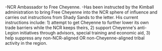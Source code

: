 -NCR Ambassador to Free Cheyenne. 
-Has been instructed by the Kimball administration to bring Free Cheyenne into the NCR sphere of influence and carries out instructions from Shady Sands to the letter. His current instructions include: 1) attempt to get Cheyenne to further lower its own trade barriers while the NCR keeps theirs, 2) support Cheyenne's anti-Legion initiatives through advisors, special training and economic aid, 3) help suppress any non-NCR-aligned OR non-Cheyenne-aligned tribal activity in the region.